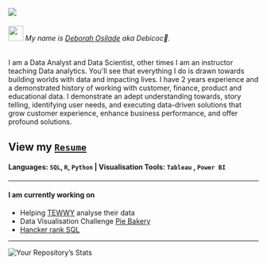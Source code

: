 ![](https://github.com/DeborahOsilade/DeborahOsilade/blob/main/Images/Deborah%20Osilade.png)

###### <p align="left"><img src="https://raw.githubusercontent.com/MartinHeinz/MartinHeinz/master/wave.gif" width="30px"> My name is [Deborah Osilade](https://msha.ke/deborahosilade.me) aka Debicoc:eyes:. 

I am a Data Analyst and Data Scientist, other times I am an instructor teaching Data analytics. You'll see that everything I do is drawn towards building worlds with data and impacting lives. I have 2 years experience and a demonstrated history of working with customer, finance, product and educational data. I demonstrate an adept understanding towards, story telling, identifying user needs, and executing data-driven solutions that grow customer experience, enhance business performance, and offer profound solutions.

View my [`Resume`](https://docs.google.com/document/d/1LD5e0EZ4cq8OkXDJAvui2lNPZqr6zlhSv5lQPWjHtdo/edit?usp=sharing) 
---
#### Languages: `SQL`, `R`, `Python` | Visualisation Tools: `Tableau` , `Power BI`
---

#### I am currently working on
  
- Helping [TEWWY](https://www.vizforsocialgood.com/join-a-project/tewwy?ss_source=sscampaigns&ss_campaign_id=6215db593b3fd80d603da010&ss_email_id=62270d2ed466332332fad4a6&ss_campaign_name=Join+us+in+Supporting+Tap+Elderly+Women%27s+Wisdom+for+Youth&ss_campaign_sent_date=2022-03-08T08%3A01%3A09Z) analyse their data
- Data Visualisation Challenge [Pie Bakery](https://onyxdata.co.uk/march-2022/)
- [Hancker rank SQL](https://www.hackerrank.com/seyiosilade)
---

![Your Repository’s Stats](https://github-readme-stats.vercel.app/api?username=DeborahOsilade&show_icons=true) 
